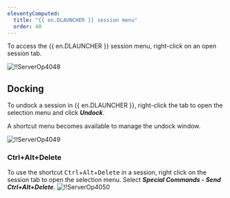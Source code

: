 ```yaml
---
eleventyComputed:
  title: "{{ en.DLAUNCHER }} session menu"
  order: 40
---
```

To access the {{ en.DLAUNCHER }} session menu, right-click on an open session tab.  

![!!ServerOp4048](https://webdevolutions.azureedge.net/docs/en/server/ServerOp4048.png) 
## Docking 
To undock a session in {{ en.DLAUNCHER }}, right-click the tab to open the selection menu and click ***Undock***.  

A shortcut menu becomes available to manage the undock window.  

![!!ServerOp4049](https://webdevolutions.azureedge.net/docs/en/server/ServerOp4049.png) 
### Ctrl+Alt+Delete 
To use the shortcut <kbd>Ctrl</kbd>+<kbd>Alt</kbd>+<kbd>Delete</kbd> in a session, right click on the session tab to open the selection menu. Select ***Special Commands - Send Ctrl+Alt+Delete***. 
![!!ServerOp4050](https://webdevolutions.azureedge.net/docs/en/server/ServerOp4050.png) 
